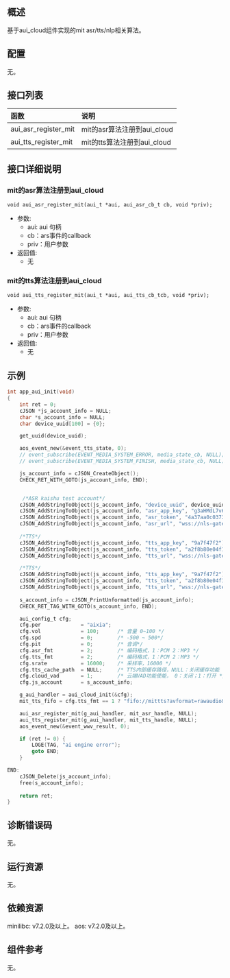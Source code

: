 ## 概述

基于aui_cloud组件实现的mit asr/tts/nlp相关算法。

## 配置

无。

## 接口列表

| 函数                 | 说明                        |
| :------------------- | :-------------------------- |
| aui_asr_register_mit | mit的asr算法注册到aui_cloud |
| aui_tts_register_mit | mit的tts算法注册到aui_cloud |

## 接口详细说明

### mit的asr算法注册到aui_cloud

`void aui_asr_register_mit(aui_t *aui, aui_asr_cb_t cb, void *priv);`

- 参数:
  - aui: aui 句柄
  - cb：ars事件的callback
  - priv：用户参数
- 返回值:
  - 无

### mit的tts算法注册到aui_cloud

`void aui_tts_register_mit(aui_t *aui, aui_tts_cb_tcb, void *priv);`

- 参数:
  - aui: aui 句柄
  - cb：ars事件的callback
  - priv：用户参数
- 返回值:
  - 无

## 示例

```c
int app_aui_init(void)
{
    int ret = 0;
    cJSON *js_account_info = NULL;
    char *s_account_info = NULL;
    char device_uuid[100] = {0};

    get_uuid(device_uuid);

    aos_event_new(&event_tts_state, 0);
    // event_subscribe(EVENT_MEDIA_SYSTEM_ERROR, media_state_cb, NULL);
    // event_subscribe(EVENT_MEDIA_SYSTEM_FINISH, media_state_cb, NULL);

    js_account_info = cJSON_CreateObject();
    CHECK_RET_WITH_GOTO(js_account_info, END);


     /*ASR kaishu test account*/
    cJSON_AddStringToObject(js_account_info, "device_uuid", device_uuid);
    cJSON_AddStringToObject(js_account_info, "asr_app_key", "g3aHMdL7v63bZCS3");
    cJSON_AddStringToObject(js_account_info, "asr_token", "4a37aa0c0373498ea04f732054841b62");
    cJSON_AddStringToObject(js_account_info, "asr_url", "wss://nls-gateway-inner.aliyuncs.com/ws/v1");
    
    /*TTS*/
    cJSON_AddStringToObject(js_account_info, "tts_app_key", "9a7f47f2");
    cJSON_AddStringToObject(js_account_info, "tts_token", "a2f8b80e04f14fdb9b7c36024fb03f78");
    cJSON_AddStringToObject(js_account_info, "tts_url", "wss://nls-gateway-inner.aliyuncs.com/ws/v1");

    /*TTS*/
    cJSON_AddStringToObject(js_account_info, "tts_app_key", "9a7f47f2");
    cJSON_AddStringToObject(js_account_info, "tts_token", "a2f8b80e04f14fdb9b7c36024fb03f78");
    cJSON_AddStringToObject(js_account_info, "tts_url", "wss://nls-gateway-inner.aliyuncs.com/ws/v1");
    
    s_account_info = cJSON_PrintUnformatted(js_account_info);
    CHECK_RET_TAG_WITH_GOTO(s_account_info, END);

    aui_config_t cfg;
    cfg.per             = "aixia";
    cfg.vol             = 100;      /* 音量 0~100 */
    cfg.spd             = 0;        /* -500 ~ 500*/
    cfg.pit             = 0;        /* 音调*/
    cfg.asr_fmt         = 2;        /* 编码格式，1：PCM 2：MP3 */
    cfg.tts_fmt         = 2;        /* 编码格式，1：PCM 2：MP3 */
    cfg.srate           = 16000;    /* 采样率，16000 */
    cfg.tts_cache_path  = NULL;     /* TTS内部缓存路径，NULL：关闭缓存功能 */
    cfg.cloud_vad       = 1;        /* 云端VAD功能使能， 0：关闭；1：打开 */
    cfg.js_account      = s_account_info;

    g_aui_handler = aui_cloud_init(&cfg);
    mit_tts_fifo = cfg.tts_fmt == 1 ? "fifo://mittts?avformat=rawaudio&avcodec=pcm_s16le&channel=1&rate=16000" : "fifo://mittts";

    aui_asr_register_mit(g_aui_handler, mit_asr_handle, NULL);
    aui_tts_register_mit(g_aui_handler, mit_tts_handle, NULL);
    aos_event_new(&event_wwv_result, 0);

    if (ret != 0) {
        LOGE(TAG, "ai engine error");
        goto END;
    }

END:
    cJSON_Delete(js_account_info);
    free(s_account_info);
    
    return ret;
}
```



## 诊断错误码

无。

## 运行资源

无。

## 依赖资源

minilibc: v7.2.0及以上。
aos: v7.2.0及以上。

## 组件参考

无。
